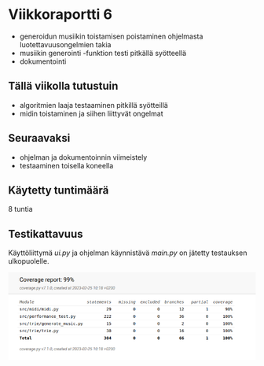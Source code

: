 # Viikkoraportti 6

- generoidun musiikin toistamisen poistaminen ohjelmasta luotettavuusongelmien takia
- musiikin generointi -funktion testi pitkällä syötteellä
- dokumentointi

## Tällä viikolla tutustuin 

- algoritmien laaja testaaminen pitkillä syötteillä
- midin toistaminen ja siihen liittyvät ongelmat

## Seuraavaksi

- ohjelman ja dokumentoinnin viimeistely
- testaaminen toisella koneella

## Käytetty tuntimäärä

8 tuntia

## Testikattavuus

Käyttöliittymä *ui.py* ja ohjelman käynnistävä *main.py* on jätetty testauksen ulkopuolelle.

!["Testikattavuus 25.2.2023"](./kuvat/testikattavuus_25.2.2023.png)
